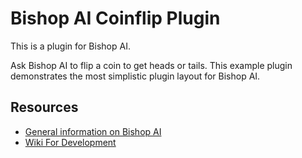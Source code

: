 # Bishop AI Coinflip Plugin

This is a plugin for Bishop AI.

Ask Bishop AI to flip a coin to get heads or tails. This example plugin demonstrates the most simplistic plugin layout for Bishop AI.

## Resources
- [General information on Bishop AI](https://github.com/bishop-ai/bishop-ai)
- [Wiki For Development](https://github.com/bishop-ai/bishop-ai/wiki)
